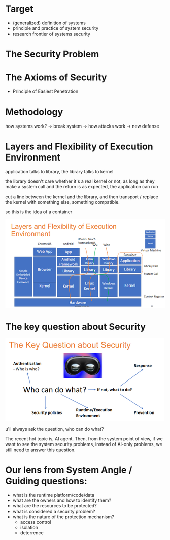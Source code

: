 # Target

- (generalized) definition of systems
- principle and practice of system security
- research frontier of systems security

# The Security Problem 

# The Axioms of Security

- Principle of Easiest Penetration

# Methodology

how systems work? -> break system -> how attacks work -> new defense

# Layers and Flexibility of Execution Environment

application talks to library, the library talks to kernel

the library doesn't care whether it's a real kernel or not, as long as they make a system call and the return is as expected, the application can run

cut a line between the kernel and the library, and then transport / replace the kernel with something else, something compatible.

so this is the idea of a container

<img src="assets/image-20250904153921906.png" alt="image-20250904153921906" style="zoom:67%;" />

# The key question about Security

<img src="assets/image-20250904154006949.png" alt="image-20250904154006949" style="zoom:67%;" />

u'll always ask the question, who can do what? 

The recent hot topic is, AI agent. Then,  from the system point of view, if we want to see the system security problems, instead of AI-only problems, we still need to answer this question.

# Our lens from System Angle / Guiding questions:

- what is the runtime platform/code/data
- what are the owners and how to identify them?
- what are the resources to be protected?
- what is considered a security problem?
- what is the nature of the protection mechanism?
  	- access control
  	- isolation
  	- deterrence